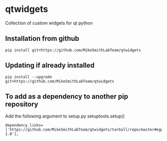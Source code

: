 # qtwidgets
Collection of custom widgets for qt python 


## Installation from github
    pip install git+https://github.com/MikeSmithLabTeam/qtwidgets
    
## Updating if already installed
    pip install --upgrade git+https://github.com/MikeSmithLabTeam/qtwidgets
    
## To add as a dependency to another pip repository
Add the following argument to setup.py setuptools.setup()

    dependency_links=['https://github.com/MikeSmithLabTeam/qtwidgets/tarball/repo/master#egg=package-1.0'],
